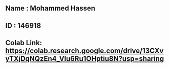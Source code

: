  ## Name : Mohammed Hassen
 ## ID : 146918
 ## Colab Link: https://colab.research.google.com/drive/13CXvyTXjDqNQzEn4_Vlu6Ru1OHptiu8N?usp=sharing
